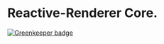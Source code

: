 # Reactive-Renderer Core.

[![Greenkeeper badge](https://badges.greenkeeper.io/react-stream-libs/reactive-renderer.svg)](https://greenkeeper.io/)